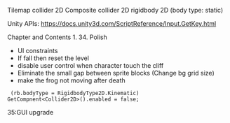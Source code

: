 Tilemap collider 2D
Composite collider 2D
rigidbody 2D (body type: static)

Unity APIs: https://docs.unity3d.com/ScriptReference/Input.GetKey.html

Chapter and Contents
1.
34. Polish
+ UI constraints
+ If fall then reset the level
+ disable user control when character touch the cliff
+ Eliminate the small gap between sprite blocks (Change bg grid size)
+ make the frog not moving after death
```
 (rb.bodyType = RigidbodyType2D.Kinematic)
GetCompnent<Collider2D>().enabled = false;
```
35:GUI upgrade

